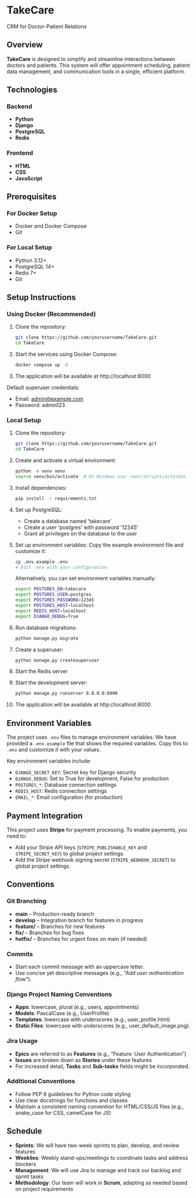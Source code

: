 # TakeCare
CRM for Doctor-Patient Relations

## Overview
**TakeCare** is designed to simplify and streamline interactions between doctors and patients. This system will offer appointment scheduling, patient data management, and communication tools in a single, efficient platform.

## Technologies

### Backend
- **Python** 
- **Django** 
- **PostgreSQL**
- **Redis**

### Frontend
- **HTML** 
- **CSS** 
- **JavaScript**


## Prerequisites

### For Docker Setup
- Docker and Docker Compose
- Git

### For Local Setup
- Python 3.12+
- PostgreSQL 14+
- Redis 7+
- Git

## Setup Instructions

### Using Docker (Recommended)

1. Clone the repository:
   ```bash
   git clone https://github.com/yourusername/TakeCare.git
   cd TakeCare
   ```

2. Start the services using Docker Compose:
   ```bash
   docker compose up -d
   ```

3. The application will be available at http://localhost:8000

Default superuser credentials:
- Email: admin@example.com
- Password: admin123

### Local Setup

1. Clone the repository:
   ```bash
   git clone https://github.com/yourusername/TakeCare.git
   cd TakeCare
   ```

2. Create and activate a virtual environment:
   ```bash
   python -m venv venv
   source venv/bin/activate  # On Windows use: venv\Scripts\activate
   ```

3. Install dependencies:
   ```bash
   pip install -r requirements.txt
   ```

4. Set up PostgreSQL:
   - Create a database named 'takecare'
   - Create a user 'postgres' with password '12345'
   - Grant all privileges on the database to the user

5. Set up environment variables:
   Copy the example environment file and customize it:
   ```bash
   cp .env.example .env
   # Edit .env with your configuration
   ```
   Alternatively, you can set environment variables manually:
   ```bash
   export POSTGRES_DB=takecare
   export POSTGRES_USER=postgres
   export POSTGRES_PASSWORD=12345
   export POSTGRES_HOST=localhost
   export REDIS_HOST=localhost
   export DJANGO_DEBUG=True
   ```

6. Run database migrations:
   ```bash
   python manage.py migrate
   ```

7. Create a superuser:
   ```bash
   python manage.py createsuperuser
   ```

8. Start the Redis server

9. Start the development server:
   ```bash
   python manage.py runserver 0.0.0.0:8000
   ```

10. The application will be available at http://localhost:8000

## Environment Variables

The project uses `.env` files to manage environment variables. We have provided a `.env.example` file that shows the required variables. Copy this to `.env` and customize it with your values.

Key environment variables include:
- `DJANGO_SECRET_KEY`: Secret key for Django security
- `DJANGO_DEBUG`: Set to True for development, False for production
- `POSTGRES_*`: Database connection settings
- `REDIS_HOST`: Redis connection settings
- `EMAIL_*`: Email configuration (for production)

## Payment Integration

This project uses **Stripe** for payment processing. To enable payments, you need to:

- Add your Stripe API keys (`STRIPE_PUBLISHABLE_KEY` and `STRIPE_SECRET_KEY`) to global project settings.
- Add the Stripe webhook signing secret (`STRIPE_WEBHOOK_SECRET`) to global project settings.


## Conventions

### Git Branching
- **main** – Production-ready branch
- **develop** – Integration branch for features in progress
- **feature/** – Branches for new features
- **fix/** – Branches for bug fixes
- **hotfix/** – Branches for urgent fixes on main (if needed)

### Commits
- Start each commit message with an uppercase letter.
- Use concise yet descriptive messages (e.g., *"Add user authentication flow"*).

### Django Project Naming Conventions 
- **Apps**: lowercase, plural (e.g., users, appointments)
- **Models**: PascalCase (e.g., UserProfile)
- **Templates**: lowercase with underscores (e.g., user_profile.html)
- **Static Files**: lowercase with underscores (e.g., user_default_image.png).

### Jira Usage
- **Epics** are referred to as **Features** (e.g., “Feature: User Authentication”)
- **Issues** are broken down as **Stories** under these features
- For increased detail, **Tasks** and **Sub-tasks** fields might be incorporated.

### Additional Conventions
- Follow PEP 8 guidelines for Python code styling
- Use clear docstrings for functions and classes
- Maintain a consistent naming convention for HTML/CSS/JS files (e.g., snake_case for CSS, camelCase for JS)

## Schedule
- **Sprints**: We will have two-week sprints to plan, develop, and review features
- **Weeklies**: Weekly stand-ups/meetings to coordinate tasks and address blockers
- **Management**: We will use Jira to manage and track our backlog and sprint tasks
- **Methodology**: Our team will work in **Scrum**, adapting as needed based on project requirements
